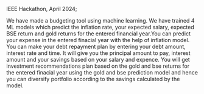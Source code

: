 IEEE Hackathon, April 2024;

We have made a budgeting tool using machine learning. We have trained 4 ML models which predict the inflation rate, your expected salary, expected BSE return and gold returns for the entered financial year.You can predict your expense in the entered finacial year with the help of inflation model. You can make your debt repayment plan by entering your debt amount, interest rate and time. It will give you the principal amount to pay, interest amount and your savings based on your salary and expence. You will get investment recommendations plan based on the gold and bse returns for the entered finacial year using the gold and bse prediction model and hence you can diversify portfolio according to the savings calculated by the model.
